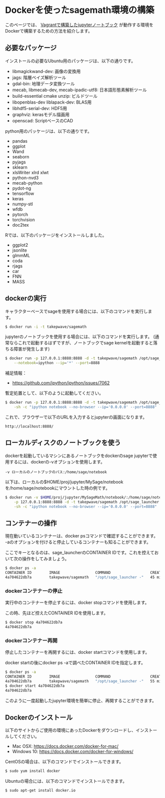 # Dockerを使ったsagemath環境の構築

このページでは、
[Vagrantで構築したjupyterノートブック](https://github.com/take-pwave/notebook)
が動作する環境をDockerで構築するための方法を紹介します。

## 必要なパッケージ
インストールの必要なUbuntu用のパッケージは、以下の通りです。
- libmagickwand-dev: 画像の変換用
- jags: 階層ベイズ解析ツール
- gdal-bin: 地理データ変換ツール
- mecab, libmecab-dev, mecab-ipadic-utf8: 日本語形態素解析ツール
- build-essential cmake unzip: ビルドツール
- libopenblas-dev liblapack-dev: BLAS用
- libhdf5-serial-dev: HDF5用
- graphviz: kerasモデル描画用
- openscad: ScriptベースのCAD

python用のパッケージは、以下の通りです。
- pandas
- ggplot
- Wand
- seaborn
- pyjags
- sklearn
- xlsWriter xlrd xlwt
- python-nvd3
- mecab-python
- pydot-ng
- tensorflow
- keras
- numpy-stl
- wfdb
- pytorch
- torchvision
- doc2tex

Rでは、以下のパッケージをインストールしました。
- ggplot2
- jsonlite
- glmmML
- coda
- rjags
- car
- FNN
- MASS

## dockerの実行
キャラクターベースでsageを使用する場合には、以下のコマンドを実行します。
```bash
$ docker run -i -t takepwave/sagemath
```

jupyterのノートブックを使用する場合には、以下のコマンドを実行します。
(通常ならこれで起動するはずですが、ノートブックでsage kernelを起動すると落ちる障害が発生します)

```bash
$ docker run -p 127.0.0.1:8888:8888 -d -t takepwave/sagemath /opt/sage_launcher \
	--notebook=ipython --ip='*' --port=8888
```

補足情報：
- https://github.com/ipython/ipython/issues/7062

暫定処置として、以下のように起動してください。
```bash
$ docker run -p 127.0.0.1:8888:8888 -d -t takepwave/sagemath /opt/sage_launcher \
	-sh -c "ipython notebook --no-browser --ip='0.0.0.0' --port=8888"
```

これで、ブラウザーで以下のURLを入力するとjupyterの画面になります。
```
http://localhost:8888/
```

## ローカルディスクのノートブックを使う
dockerを起動しているマシンにあるノートブックをdockerのsage jupyterで使用するには、dockerの-vオプションを使用します。

```
-v ローカルのノートブックのパス:/home/sage/notebook
```

以下は、ローカルの$HOME/proj/jupyter/MySage/notebookを/home/sage/notebookにマウントした時の例です。

```bash
$ docker run -v $HOME/proj/jupyter/MySageMath/notebook/:/home/sage/notebook \
	-p 127.0.0.1:8888:8888 -d -t takepwave/sagemath /opt/sage_launcher \
	-sh -c "ipython notebook --no-browser --ip='0.0.0.0' --port=8888"
```

## コンテナーの操作
現在動いているコンテナーは、docker psコマンドで確認することができます。
-aのオプションを付けると停止しているコンテナーも知ることができます。

ここでキーとなるのは、sage_launcherのCONTAINER IDです。これを控えておいて次の操作をしてみましょう。

```bash
$ docker ps -a
CONTAINER ID        IMAGE                COMMAND                  CREATED             STATUS              PORTS                      NAMES
4a704622db7a        takepwave/sagemath   "/opt/sage_launcher -"   45 minutes ago      Up 45 minutes       127.0.0.1:8888->8888/tcp   berserk_stonebraker
```

### dockerコンテナーの停止
実行中のコンテナーを停止するには、docker stopコマンドを使用します。

この時、先ほど控えたCONTAINER IDを使用します。

```bash
$ docker stop 4a704622db7a
4a704622db7a
```

### dockerコンテナー再開
停止したコンテナーを再開するには、docker startコマンドを使用します。

docker startの後にdocker ps -aで調べたCONTAINER IDを指定します。

```bash
$ docker ps -a
CONTAINER ID        IMAGE                COMMAND                  CREATED             STATUS                       PORTS               NAMES
4a704622db7a        takepwave/sagemath   "/opt/sage_launcher -"   55 minutes ago      Exited (137) 2 minutes ago 
$ docker start 4a704622db7a
4a704622db7a
```

このように一度起動したjupyter環境を簡単に停止、再開することができます。

## Dockerのインストール
以下のサイトからご使用の環境にあったDockerをダウンロードし、インストールしてください。

- Mac OSX: https://docs.docker.com/docker-for-mac/
- Windows 10: https://docs.docker.com/docker-for-windows/

CentOSの場合は、以下のコマンドでインストールできます。
```bash
$ sudo yum install docker
```

Ubuntuの場合には、以下のコマンドでインストールできます。
```bash
$ sudo apt-get install docker.io
```
